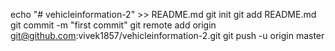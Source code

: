 echo "# vehicleinformation-2" >> README.md
git init
git add README.md
git commit -m "first commit"
git remote add origin git@github.com:vivek1857/vehicleinformation-2.git
git push -u origin master